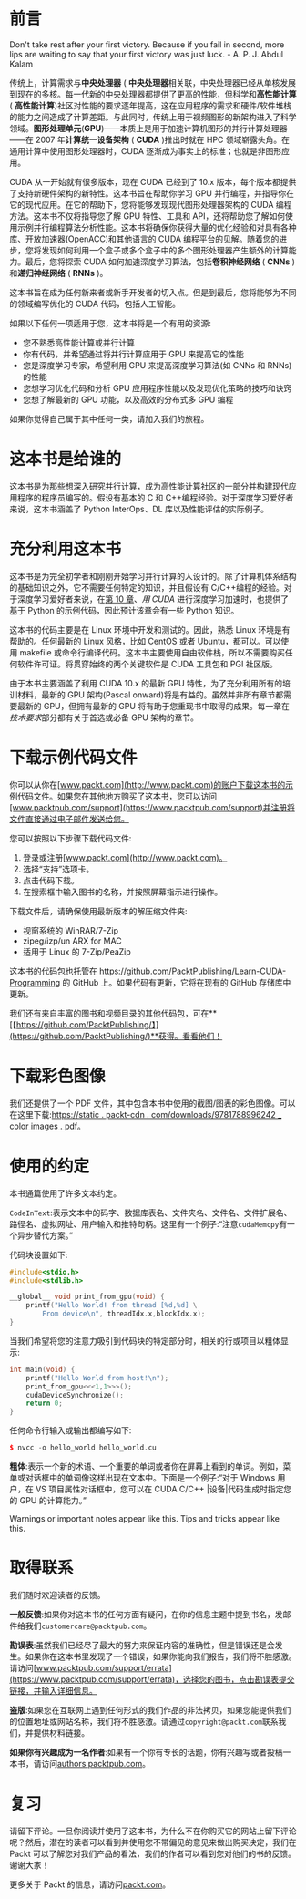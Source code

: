 # 前言

Don't take rest after your first victory. Because if you fail in second, more lips are waiting to say that your first victory was just luck. - A. P. J. Abdul Kalam

传统上，计算需求与**中央处理器** ( **中央处理器**相关联，中央处理器已经从单核发展到现在的多核。每一代新的中央处理器都提供了更高的性能，但科学和**高性能计算** ( **高性能计算**)社区对性能的要求逐年提高，这在应用程序的需求和硬件/软件堆栈的能力之间造成了计算差距。与此同时，传统上用于视频图形的新架构进入了科学领域。**图形处理单元**(**GPU**)——本质上是用于加速计算机图形的并行计算处理器——在 2007 年**计算统一设备架构** ( **CUDA** )推出时就在 HPC 领域崭露头角。在通用计算中使用图形处理器时，CUDA 逐渐成为事实上的标准；也就是非图形应用。

CUDA 从一开始就有很多版本，现在 CUDA 已经到了 10.x 版本，每个版本都提供了支持新硬件架构的新特性。这本书旨在帮助你学习 GPU 并行编程，并指导你在它的现代应用。在它的帮助下，您将能够发现现代图形处理器架构的 CUDA 编程方法。这本书不仅将指导您了解 GPU 特性、工具和 API，还将帮助您了解如何使用示例并行编程算法分析性能。这本书将确保你获得大量的优化经验和对具有各种库、开放加速器(OpenACC)和其他语言的 CUDA 编程平台的见解。随着您的进步，您将发现如何利用一个盒子或多个盒子中的多个图形处理器产生额外的计算能力。最后，您将探索 CUDA 如何加速深度学习算法，包括**卷积神经网络** ( **CNNs** )和**递归神经网络** ( **RNNs** )。

这本书旨在成为任何新来者或新手开发者的切入点。但是到最后，您将能够为不同的领域编写优化的 CUDA 代码，包括人工智能。

如果以下任何一项适用于您，这本书将是一个有用的资源:

*   您不熟悉高性能计算或并行计算
*   你有代码，并希望通过将并行计算应用于 GPU 来提高它的性能
*   您是深度学习专家，希望利用 GPU 来提高深度学习算法(如 CNNs 和 RNNs)的性能
*   您想学习优化代码和分析 GPU 应用程序性能以及发现优化策略的技巧和诀窍
*   您想了解最新的 GPU 功能，以及高效的分布式多 GPU 编程

如果你觉得自己属于其中任何一类，请加入我们的旅程。

# 这本书是给谁的

这本书是为那些想深入研究并行计算，成为高性能计算社区的一部分并构建现代应用程序的程序员编写的。假设有基本的 C 和 C++编程经验。对于深度学习爱好者来说，这本书涵盖了 Python InterOps、DL 库以及性能评估的实际例子。

# 充分利用这本书

这本书是为完全初学者和刚刚开始学习并行计算的人设计的。除了计算机体系结构的基础知识之外，它不需要任何特定的知识，并且假设有 C/C++编程的经验。对于深度学习爱好者来说，在[第 10 章](10.html)、*用 CUDA* 进行深度学习加速时，也提供了基于 Python 的示例代码，因此预计该章会有一些 Python 知识。

这本书的代码主要是在 Linux 环境中开发和测试的。因此，熟悉 Linux 环境是有帮助的。任何最新的 Linux 风格，比如 CentOS 或者 Ubuntu，都可以。可以使用 makefile 或命令行编译代码。这本书主要使用自由软件栈，所以不需要购买任何软件许可证。将贯穿始终的两个关键软件是 CUDA 工具包和 PGI 社区版。

由于本书主要涵盖了利用 CUDA 10.x 的最新 GPU 特性，为了充分利用所有的培训材料，最新的 GPU 架构(Pascal onward)将是有益的。虽然并非所有章节都需要最新的 GPU，但拥有最新的 GPU 将有助于您重现书中取得的成果。每一章在*技术要求*部分都有关于首选或必备 GPU 架构的章节。

# 下载示例代码文件

你可以从你在[www.packt.com](http://www.packt.com)的账户下载这本书的示例代码文件。如果您在其他地方购买了这本书，您可以访问[www.packtpub.com/support](https://www.packtpub.com/support)并注册将文件直接通过电子邮件发送给您。

您可以按照以下步骤下载代码文件:

1.  登录或注册[www.packt.com](http://www.packt.com)。
2.  选择“支持”选项卡。
3.  点击代码下载。
4.  在搜索框中输入图书的名称，并按照屏幕指示进行操作。

下载文件后，请确保使用最新版本的解压缩文件夹:

*   视窗系统的 WinRAR/7-Zip
*   zipeg/izp/un ARX for MAC
*   适用于 Linux 的 7-Zip/PeaZip

这本书的代码包也托管在 https://github.com/PacktPublishing/Learn-CUDA-Programming 的 GitHub 上。如果代码有更新，它将在现有的 GitHub 存储库中更新。

我们还有来自丰富的图书和视频目录的其他代码包，可在**[【https://github.com/PacktPublishing/】](https://github.com/PacktPublishing/)**获得。看看他们！

# 下载彩色图像

我们还提供了一个 PDF 文件，其中包含本书中使用的截图/图表的彩色图像。可以在这里下载:[https://static . packt-cdn . com/downloads/9781788996242 _ color images . pdf](_ColorImages.pdf)。

# 使用的约定

本书通篇使用了许多文本约定。

`CodeInText`:表示文本中的码字、数据库表名、文件夹名、文件名、文件扩展名、路径名、虚拟网址、用户输入和推特句柄。这里有一个例子:“注意`cudaMemcpy`有一个异步替代方案。”

代码块设置如下:

```cpp
#include<stdio.h>
#include<stdlib.h>

__global__ void print_from_gpu(void) {
    printf("Hello World! from thread [%d,%d] \
        From device\n", threadIdx.x,blockIdx.x);
}
```

当我们希望将您的注意力吸引到代码块的特定部分时，相关的行或项目以粗体显示:

```cpp
int main(void) {
    printf("Hello World from host!\n");
    print_from_gpu<<<1,1>>>();
    cudaDeviceSynchronize();
    return 0;
}
```

任何命令行输入或输出都编写如下:

```cpp
$ nvcc -o hello_world hello_world.cu
```

**粗体**:表示一个新的术语、一个重要的单词或者你在屏幕上看到的单词。例如，菜单或对话框中的单词像这样出现在文本中。下面是一个例子:“对于 Windows 用户，在 VS 项目属性对话框中，您可以在 CUDA C/C++ |设备|代码生成时指定您的 GPU 的计算能力。”

Warnings or important notes appear like this. Tips and tricks appear like this.

# 取得联系

我们随时欢迎读者的反馈。

**一般反馈**:如果你对这本书的任何方面有疑问，在你的信息主题中提到书名，发邮件给我们`customercare@packtpub.com`。

**勘误表**:虽然我们已经尽了最大的努力来保证内容的准确性，但是错误还是会发生。如果你在这本书里发现了一个错误，如果你能向我们报告，我们将不胜感激。请访问[www.packtpub.com/support/errata](https://www.packtpub.com/support/errata)，选择您的图书，点击勘误表提交链接，并输入详细信息。

**盗版**:如果您在互联网上遇到任何形式的我们作品的非法拷贝，如果您能提供我们的位置地址或网站名称，我们将不胜感激。请通过`copyright@packt.com`联系我们，并提供材料链接。

**如果你有兴趣成为一名作者**:如果有一个你有专长的话题，你有兴趣写或者投稿一本书，请访问[authors.packtpub.com](http://authors.packtpub.com/)。

# 复习

请留下评论。一旦你阅读并使用了这本书，为什么不在你购买它的网站上留下评论呢？然后，潜在的读者可以看到并使用您不带偏见的意见来做出购买决定，我们在 Packt 可以了解您对我们产品的看法，我们的作者可以看到您对他们的书的反馈。谢谢大家！

更多关于 Packt 的信息，请访问[packt.com](http://www.packt.com/)。